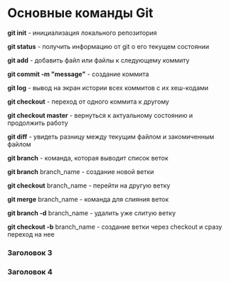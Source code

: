 # Основные команды Git
   **git init** - инициализация локального репозитория
   
   **git status** - получить информацию от git о его текущем состоянии

   **git add** - добавить файл или файлы к следующему коммиту

   **git commit -m "message"** - создание коммита

   **git log** - вывод на экран истории всех коммитов с их хеш-кодами

   **git checkout** - переход от одного коммита к другому

   **git checkout master** - вернуться к актуальному состоянию и продолжить работу

   **git diff** - увидеть разницу между текущим файлом и закомиченным файлом

   **git branch** - команда, которая выводит список веток

   **git branch** branch_name - создание новой ветки

   **git checkout** branch_name - перейти на другую ветку

   **git merge** branch_name - команда для слияния веток

   **git branch -d** branch_name - удалить уже слитую ветку

   **git checkout -b** branch_name - создание ветки через checkout и сразу переход на нее


### 
### Заголовок 3
### Заголовок 4
